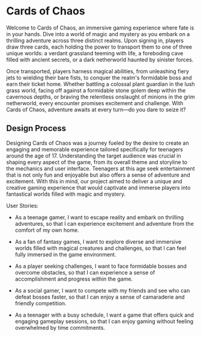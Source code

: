 # Cards of Chaos
Welcome to Cards of Chaos, an immersive gaming experience where fate is in your hands. Dive into a world of magic and mystery as you embark on a thrilling adventure across three distinct realms. Upon signing in, players draw three cards, each holding the power to transport them to one of three unique worlds: a verdant grassland teeming with life, a foreboding cave filled with ancient secrets, or a dark netherworld haunted by sinister forces.

Once transported, players harness magical abilities, from unleashing fiery jets to wielding their bare fists, to conquer the realm's formidable boss and earn their ticket home. Whether battling a colossal plant guardian in the lush grass world, facing off against a formidable stone golem deep within the cavernous depths, or braving the relentless onslaught of minions in the grim netherworld, every encounter promises excitement and challenge. With Cards of Chaos, adventure awaits at every turn—do you dare to seize it?

## Design Process
Designing Cards of Chaos was a journey fueled by the desire to create an engaging and memorable experience tailored specifically for teenagers around the age of 17. Understanding the target audience was crucial in shaping every aspect of the game, from its overall theme and storyline to the mechanics and user interface. Teenagers at this age seek entertainment that is not only fun and enjoyable but also offers a sense of adventure and excitement. With this in mind, our project aimed to deliver a unique and creative gaming experience that would captivate and immerse players into fantastical worlds filled with magic and mystery.

User Stories:

- As a teenage gamer, I want to escape reality and embark on thrilling adventures, so that I can experience excitement and adventure from the comfort of my own home.

- As a fan of fantasy games, I want to explore diverse and immersive worlds filled with magical creatures and challenges, so that I can feel fully immersed in the game environment.

- As a player seeking challenges, I want to face formidable bosses and overcome obstacles, so that I can experience a sense of accomplishment and progress within the game.

- As a social gamer, I want to compete with my friends and see who can defeat bosses faster, so that I can enjoy a sense of camaraderie and friendly competition.

- As a teenager with a busy schedule, I want a game that offers quick and engaging gameplay sessions, so that I can enjoy gaming without feeling overwhelmed by time commitments.
